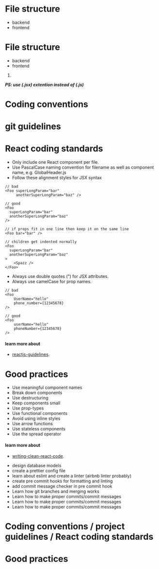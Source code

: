 # File structure
* backend
* frontend

# File structure
* backend
* frontend
1.

___PS: use (.jsx) extention instead of (.js)___

# Coding conventions

# git guidelines

# React coding standards
- Only include one React component per file.
- Use PascalCase naming convention for filename as well as component name, e.g. GlobalHeader.js
- Follow these alignment styles for JSX syntax
```
// bad
<Foo superLongParam="bar"
     anotherSuperLongParam="baz" />

// good
<Foo
  superLongParam="bar"
  anotherSuperLongParam="baz"
/>

// if props fit in one line then keep it on the same line
<Foo bar="bar" />

// children get indented normally
<Foo
  superLongParam="bar"
  anotherSuperLongParam="baz"
>
    <Spazz />
</Foo>
```
- Always use double quotes (") for JSX attributes.
- Always use camelCase for prop names.

```
// bad
<Foo
    UserName="hello"
    phone_number={12345678}
/>

// good
<Foo
    userName="hello"
    phoneNumber={12345678}
/>
```
#### learn more about
* [reactjs-guidelines](https://github.com/pillarstudio/standards/tree/master).

# Good practices
* Use meaningful component names
* Break down components
* Use destructuring
* Keep components small
* Use prop-types
* Use functional components
* Avoid using inline styles
* Use arrow functions
* Use stateless components
* Use the spread operator

#### learn more about
* [writing-clean-react-code](https://www.turing.com/kb/writing-clean-react-code).



- design database models
- create a prettier config file
- learn about eslint and create a linter (airbnb linter probably)
- create pre commit hooks for formatting and linting
- add commit message checker in pre commit hook
- Learn how git branches and merging works
- Learn how to make proper commits/commit messages
- Learn how to make proper commits/commit messages
- Learn how to make proper commits/commit messages

# Coding conventions / project guidelines / React coding standards

# Good practices

